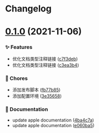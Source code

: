 # Changelog

# [0.1.0](https://github.com/sketch-community/cocoascript-types/compare/v0.0.8...v0.1.0) (2021-11-06)


### ✨ Features

* 优化文档类型注释链接 ([c7f3deb](https://github.com/sketch-community/cocoascript-types/commit/c7f3deb))
* 优化文档类型注释链接 ([c3ea3b4](https://github.com/sketch-community/cocoascript-types/commit/c3ea3b4))


### 🎫 Chores

* 添加发布脚本 ([fb77b85](https://github.com/sketch-community/cocoascript-types/commit/fb77b85))
* 添加配置环境 ([3e35658](https://github.com/sketch-community/cocoascript-types/commit/3e35658))


### 📝 Documentation

* update apple documentation ([4ba4c7a](https://github.com/sketch-community/cocoascript-types/commit/4ba4c7a))
* update apple documentation ([e060ba5](https://github.com/sketch-community/cocoascript-types/commit/e060ba5))
